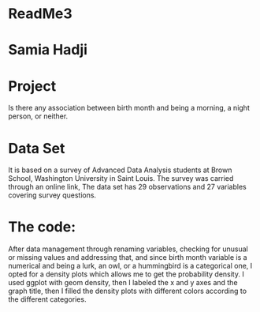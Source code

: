 # ReadMe3

# Samia Hadji

# Project

Is there any association between birth month and being a morning, a night person, or neither.

# Data Set

It is based on a survey of Advanced Data Analysis students at Brown School, Washington University in Saint Louis. The survey was carried through an online link, The data set has 29 observations and 27 variables covering survey questions. 

# The code: 

After data management through renaming variables, checking for unusual or missing values and addressing that, and since birth month variable is a numerical and being a lurk, an owl, or a hummingbird is a categorical one, I opted for a density plots which allows me to get the probability density. I used ggplot with geom density, then I labeled the x and y axes and the graph title, then I filled the density plots with different colors according to the different categories. 

